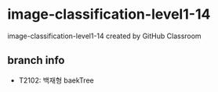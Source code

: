 # image-classification-level1-14
image-classification-level1-14 created by GitHub Classroom

## branch info
* T2102: 백재형 baekTree
